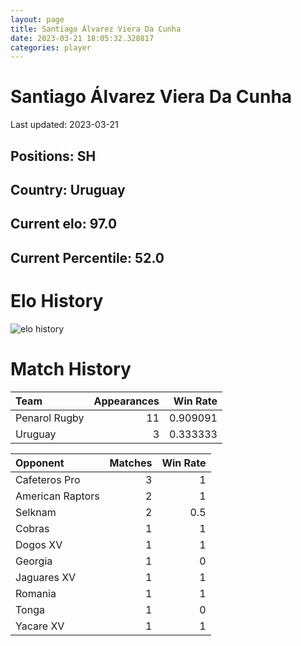 ```yaml
---  
layout: page  
title: Santiago Álvarez Viera Da Cunha  
date: 2023-03-21 18:05:32.328817  
categories: player  
---
```

# Santiago Álvarez Viera Da Cunha


Last updated: 2023-03-21
## Positions: SH

## Country: Uruguay

## Current elo: 97.0

## Current Percentile: 52.0

# Elo History


![elo history](history_SantiagoÁlvarezVieraDaCunha.png)
# Match History


| Team          |   Appearances |   Win Rate |
|:--------------|--------------:|-----------:|
| Penarol Rugby |            11 |   0.909091 |
| Uruguay       |             3 |   0.333333 |

| Opponent         |   Matches |   Win Rate |
|:-----------------|----------:|-----------:|
| Cafeteros Pro    |         3 |        1   |
| American Raptors |         2 |        1   |
| Selknam          |         2 |        0.5 |
| Cobras           |         1 |        1   |
| Dogos XV         |         1 |        1   |
| Georgia          |         1 |        0   |
| Jaguares XV      |         1 |        1   |
| Romania          |         1 |        1   |
| Tonga            |         1 |        0   |
| Yacare XV        |         1 |        1   |